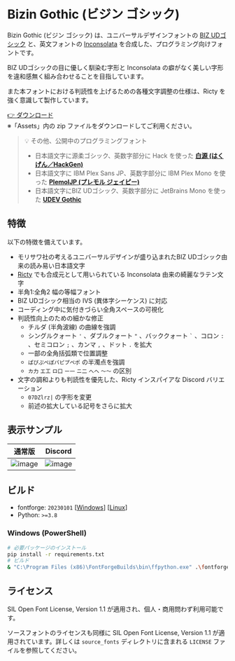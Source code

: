 # Bizin Gothic (ビジン ゴシック)

Bizin Gothic (ビジン ゴシック) は、ユニバーサルデザインフォントの [BIZ UDゴシック](https://github.com/googlefonts/morisawa-biz-ud-gothic) と、英文フォントの [Inconsolata](https://github.com/googlefonts/inconsolata) を合成した、プログラミング向けフォントです。

BIZ UDゴシックの目に優しく馴染む字形と Inconsolata の癖がなく美しい字形を違和感無く組み合わせることを目指しています。

また本フォントにおける判読性を上げるための各種文字調整の仕様は、Ricty を強く意識して製作しています。

[👉 ダウンロード](https://github.com/yuru7/bizin-gothic/releases/latest)  
※「Assets」内の zip ファイルをダウンロードしてご利用ください。

> 💡 その他、公開中のプログラミングフォント
> - 日本語文字に源柔ゴシック、英数字部分に Hack を使った [**白源 (はくげん／HackGen)**](https://github.com/yuru7/HackGen)
> - 日本語文字に IBM Plex Sans JP、英数字部分に IBM Plex Mono を使った [**PlemolJP (プレモル ジェイピー)**](https://github.com/yuru7/PlemolJP)
> - 日本語文字にBIZ UDゴシック、英数字部分に JetBrains Mono を使った [**UDEV Gothic**](https://github.com/yuru7/udev-gothic)

## 特徴

以下の特徴を備えています。

- モリサワ社の考えるユニバーサルデザインが盛り込まれたBIZ UDゴシック由来の読み易い日本語文字
- [Ricty](https://rictyfonts.github.io/) でも合成元として用いられている Inconsolata 由来の綺麗なラテン文字
- 半角1:全角2 幅の等幅フォント
- BIZ UDゴシック相当の IVS (異体字シーケンス) に対応
- コーディング中に気付きづらい全角スペースの可視化
- 判読性向上のための細かな修正
  - チルダ (半角波線) の曲線を強調
  - シングルクォート `'` 、ダブルクォート `"` 、バッククォート `` ` `` 、コロン `:` 、セミコロン `;` 、カンマ `,` 、ドット `.` を拡大
  - 一部の全角括弧類で位置調整
  - `ぱぴぷぺぽパピプペポ` の半濁点を強調
  - `カ力` `エ工` `ロ口` `ー一` `ニ二` `へヘ` `～〜` の区別
- 文字の調和よりも判読性を優先した、Ricty インスパイアな Discord バリエーション
  - `07DZlrz|` の字形を変更
  - 前述の拡大している記号をさらに拡大

## 表示サンプル

| 通常版 | Discord |
| :---: | :---: |
| ![image](https://github.com/yuru7/bizin-gothic/assets/13458509/eaa7d3c6-7cee-4d12-920a-77cd72a40c42) | ![image](https://github.com/yuru7/bizin-gothic/assets/13458509/66403c9c-8cec-4fd4-baf9-f6b4679b6636) |

## ビルド

- fontforge: `20230101` \[[Windows](https://fontforge.org/en-US/downloads/windows/)\] \[[Linux](https://fontforge.org/en-US/downloads/gnulinux/)\]
- Python: `>=3.8`

### Windows (PowerShell)

```sh
# 必要パッケージのインストール
pip install -r requirements.txt
# ビルド
& "C:\Program Files (x86)\FontForgeBuilds\bin\ffpython.exe" .\fontforge_script.py && python .\fonttools_script.py
```

## ライセンス

SIL Open Font License, Version 1.1 が適用され、個人・商用問わず利用可能です。

ソースフォントのライセンスも同様に SIL Open Font License, Version 1.1 が適用されています。詳しくは `source_fonts` ディレクトリに含まれる `LICENSE` ファイルを参照してください。
